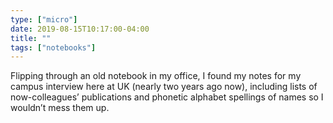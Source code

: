 ```yaml
---
type: ["micro"]
date: 2019-08-15T10:17:00-04:00
title: ""
tags: ["notebooks"]
---
```

Flipping through an old notebook in my office, I found my notes for my campus interview here at UK (nearly two years ago now), including lists of now-colleagues’ publications and phonetic alphabet spellings of names so I wouldn’t mess them up.
